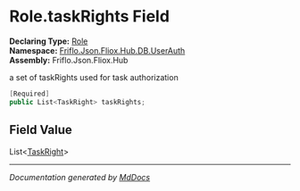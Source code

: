 ﻿<!--  
  <auto-generated>   
    The contents of this file were generated by a tool.  
    Changes to this file may be list if the file is regenerated  
  </auto-generated>   
-->

# Role.taskRights Field

**Declaring Type:** [Role](../index.md)  
**Namespace:** [Friflo.Json.Fliox.Hub.DB.UserAuth](../../index.md)  
**Assembly:** Friflo.Json.Fliox.Hub

a set of taskRights used for task authorization

```csharp
[Required]
public List<TaskRight> taskRights;
```

## Field Value

List\<[TaskRight](../../../../Host/Auth/Rights/TaskRight/index.md)\>

___

*Documentation generated by [MdDocs](https://github.com/ap0llo/mddocs)*
